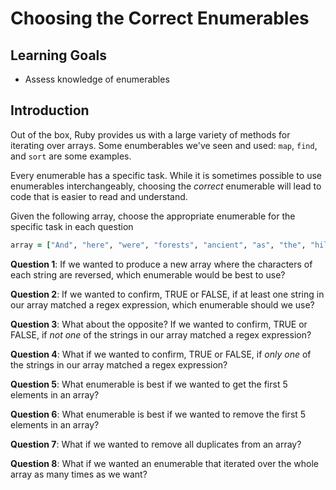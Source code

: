 # Choosing the Correct Enumerables

## Learning Goals

- Assess knowledge of enumerables

## Introduction

Out of the box, Ruby provides us with a large variety of methods for iterating
over arrays. Some enumberables we've seen and used: `map`, `find`, and `sort`
are some examples.

Every enumerable has a specific task. While it is sometimes possible to use
enumerables interchangeably, choosing the _correct_ enumerable will lead
to code that is easier to read and understand.

Given the following array, choose the appropriate enumerable for the specific
task in each question

```ruby
array = ["And", "here", "were", "forests", "ancient", "as", "the", "hills,"]
```

**Question 1**: If we wanted to produce a new array where the characters of each
string are reversed, which enumerable would be best to use?

**Question 2**: If we wanted to confirm, TRUE or FALSE, if at least one
string in our array matched a regex expression, which enumerable should we use?

**Question 3**: What about the opposite? If we wanted to confirm, TRUE or FALSE,
if _not one_ of the strings in our array matched a regex expression?

**Question 4**: What if we wanted to confirm, TRUE or FALSE,
if _only one_ of the strings in our array matched a regex expression?

**Question 5**: What enumerable is best if we wanted to get the first 5
elements in an array?

**Question 6**: What enumerable is best if we wanted to remove the first 5
elements in an array?

**Question 7**: What if we wanted to remove all duplicates from an array?

**Question 8**: What if we wanted an enumerable that iterated over the whole
array as many times as we want?
